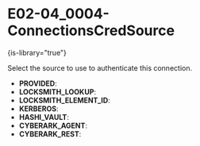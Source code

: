 # E02-04_0004-ConnectionsCredSource

{is-library="true"}

<snippet id="E02-04_0004-ConnectionsCredSource_snippet">



Select the source to use to authenticate this connection.

* **PROVIDED**:
* **LOCKSMITH_LOOKUP**:
* **LOCKSMITH_ELEMENT_ID**:
* **KERBEROS**:
* **HASHI_VAULT**:
* **CYBERARK_AGENT**:
* **CYBERARK_REST**:

</snippet>